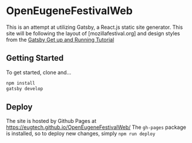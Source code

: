 
# OpenEugeneFestivalWeb

This is an attempt at utilizing Gatsby, a React.js static site generator. 
This site will be following the layout of [mozillafestival.org]
and design styles from the [Gatsby Get up and Running Tutorial](https://www.gatsbyjs.org/tutorial)

## Getting Started
To get started, clone and...
  ```sh
  npm install
  gatsby develop
  ```

## Deploy
The site is hosted by Github Pages at https://eugtech.github.io/OpenEugeneFestivalWeb/
The `gh-pages` package is installed, so to deploy new changes, simply
`npm run deploy`

